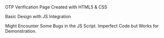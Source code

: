 OTP Verification Page Created with HTML5 & CSS

Basic Design with JS Integration

Might Encounter Some Bugs in the JS Script. Imperfect Code but Works for Demonstration.
